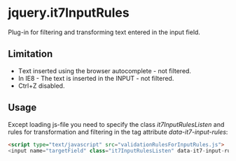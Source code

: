 # jquery.it7InputRules
Plug-in for filtering and transforming text entered in the input field.

## Limitation

* Тext inserted using the browser autocomplete - not filtered.
* In IE8 - The text is inserted in the INPUT - not filtered.
* Ctrl+Z disabled.

## Usage

Except loading js-file you need to specify the class *it7InputRulesListen* and rules for  transformation and filtering in the tag attribute *data-it7-input-rules*:
```html
<script type="text/javascript" src="validationRulesForInputRules.js">
<input name="targetField" class="it7InputRulesListen" data-it7-input-rules="{"uppercase":true,"alphaNumber":true}" />
```

